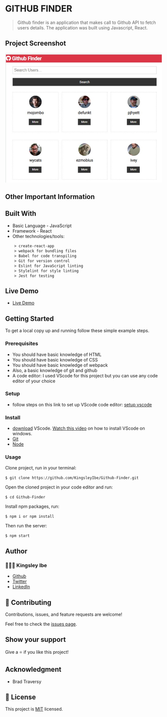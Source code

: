 # GITHUB FINDER

> Github finder is an application that makes call to Github API to fetch users details.
The application was built using Javascript, React.

## Project Screenshot
![screenshot](/src/images/screenShot.jpeg)

## Other Important Information
## Built With

- Basic Language - JavaScript 
- Framework - React
- Other technologies/tools: 

``` create-react-app
    > create-react-app
    > webpack for bundling files
    > Babel for code transpiling
    > Git for version control
    > Eslint for JavaScript linting
    > Stylelint for style linting
    > Jest for testing
 ```

## Live Demo

- [Live Demo](https://kingsleyibe.github.io/Github-Finder/)


## Getting Started

To get a local copy up and running follow these simple example steps.

### Prerequisites
- You should have basic knowledge of HTML
- You should have basic knowledge of CSS
- You should have basic knowledge of webpack
- Also, a basic knowledge of git and github
- A code editor: I used VScode for this project but you can use any code editor of your choice
### Setup
- follow steps on this link to set up VScode code editor: [setup vscode](https://www.freecodecamp.org/news/how-to-set-up-vs-code-for-web-development/)

### Install
- [download](https://code.visualstudio.com/download) VScode.
[Watch this video](https://www.youtube.com/watch?v=MlIzFUI1QGA) on how to install VScode on windows.
- [Git]()
- [Node]()

### Usage

Clone project, run in your terminal:

```$ git clone https://github.com/KingsleyIbe/Github-Finder.git ```

Open the cloned project in your code editor and run:

``` $ cd Github-Finder ```

 Install npm packages, run:

``` $ npm i or npm install ```

Then run the server:

``` $ npm start ```



## Author

### 👨🏾‍⚕️ Kingsley Ibe

- [Github](https://github.com/kingsleyibe)
- [Twitter](https://twitter.com/ibekingsley2)
- [LinkedIn](https://www.linkedin.com/in/kingsley-ibe-5669a5134)

## 🤝 Contributing

Contributions, issues, and feature requests are welcome!

Feel free to check the [issues page](../../issues/).

## Show your support

Give a ⭐️ if you like this project!

## Acknowledgment 
- Brad Traversy

## 📝 License

This project is [MIT](./MIT.md) licensed.
